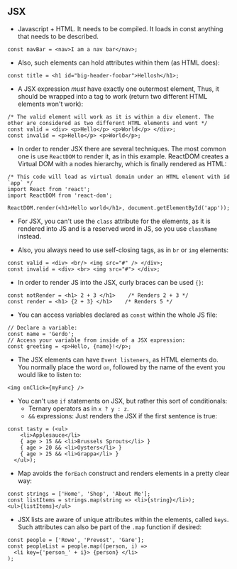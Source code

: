 JSX
---

* Javascript + HTML. It needs to be compiled. It loads in const anything that needs to be described.
```
const navBar = <nav>I am a nav bar</nav>;
```

* Also, such elements can hold attributes within them (as HTML does):
```
const title = <h1 id="big-header-foobar">Hellosh</h1>;
```

* A JSX expression _must_ have exactly one outermost element, Thus, it should be wrapped into a tag to work (return two different HTML elements won't work):
```
/* The valid element will work as it is within a div element. The other are considered as two different HTML elements and wont */
const valid = <div> <p>Hello</p> <p>World</p> </div>;
const invalid = <p>Hello</p> <p>World</p>;
```

* In order to render JSX there are several techniques. The most common one is use `ReactDOM` to render it, as in this example. ReactDOM creates a Virtual DOM with a nodes hierarchy, which is finally rendered as HTML:
```
/* This code will load as virtual domain under an HTML element with id `app` */
import React from 'react';
import ReactDOM from 'react-dom';

ReactDOM.render(<h1>Hello world</h1>, document.getElementById('app'));
```

* For JSX, you can't use the `class` attribute for the elements, as it is rendered into JS and is a reserved word in JS, so you use `className` instead.

* Also, you always need to use self-closing tags, as in `br` or `img` elements:
```
const valid = <div> <br/> <img src="#" /> </div>;
const invalid = <div> <br> <img src="#"> </div>;
```

* In order to render JS into the JSX, curly braces can be used `{}`:
```
const notRender = <h1> 2 + 3 </h1>    /* Renders 2 + 3 */
const render = <h1> {2 + 3} </h1>    /* Renders 5 */
```

* You can access variables declared as `const` within the whole JS file:
```
// Declare a variable:
const name = 'Gerdo';
// Access your variable from inside of a JSX expression:
const greeting = <p>Hello, {name}!</p>;
```

* The JSX elements can have `Event listeners`, as HTML elements do. You normally place the word `on`, followed by the name of the event you would like to listen to:
```
<img onClick={myFunc} />
```

*  You can't use `if` statements on JSX, but rather this sort of conditionals:
    -  Ternary operators as in `x ? y : z`.
    -  `&&` expressions: Just renders the JSX if the first sentence is true:
```
const tasty = (<ul>
    <li>Applesauce</li>
    { age > 15 && <li>Brussels Sprouts</li> }
    { age > 20 && <li>Oysters</li> }
    { age > 25 && <li>Grappa</li> }
  </ul>);
```

* Map avoids the `forEach` construct and renders elements in a pretty clear way:
```
const strings = ['Home', 'Shop', 'About Me'];
const listItems = strings.map(string => <li>{string}</li>);
<ul>{listItems}</ul>
```

* JSX lists are aware of unique attributes within the elements, called `keys`. Such attributes can also be part of the `.map` function if desired:
```
const people = ['Rowe', 'Prevost', 'Gare'];
const peopleList = people.map((person, i) =>
  <li key={'person_' + i}> {person} </li>
);
```
